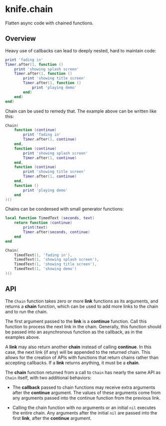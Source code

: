 # knife.chain

Flatten async code with chained functions.

## Overview

Heavy use of callbacks can lead to deeply nested, hard to maintain code:

```lua
print 'fading in'
Timer.after(1, function ()
    print 'showing splash screen'
    Timer.after(1, function ()
        print 'showing title screen'
        Timer.after(1, function ()
            print 'playing demo'
        end)
    end)
end)
```

Chain can be used to remedy that. The example above can be written like this:

```lua
Chain(
    function (continue)
        print 'fading in'
        Timer.after(1, continue)
    end,
    function (continue)
        print 'showing splash screen'
        Timer.after(1, continue)
    end,
    function (continue)
        print 'showing title screen'
        Timer.after(1, continue)
    end,
    function ()
        print 'playing demo'
    end
)()
```

Chains can be condensed with small generator functions:

```lua
local function TimedText (seconds, text)
    return function (continue)
        print(text)
        Timer.after(seconds, continue)
    end
end

Chain(
    TimedText(1, 'fading in'),
    TimedText(1, 'showing splash screen'),
    TimedText(1, 'showing title screen'),
    TimedText(1, 'showing demo')
)()
```

## API

The `Chain` function takes zero or more **link** functions as its arguments,
and returns a **chain** function, which can be used to add more links to the
chain and to run the chain.

The first argument passed to the **link** is a **continue** function. Call
this function to process the next link in the chain. Generally, this function
should be passed into an asynchronous function as the callback, as in the
examples above.

A **link** may also return another **chain** instead of calling **continue**.
In this case, the next link (if any) will be appended to the returned chain.
This allows for the creation of APIs with functions that return chains rather
than accepting callbacks. If a **link** returns anything, it must be a **chain**.

The **chain** function returned from a call to `Chain` has nearly the same API
as `Chain` itself, with two additional behaviors:

- The **callback** passed to chain functions may receive extra arguments
  after the **continue** argument. The values of these arguments come from any
  arguments passed into the continue function from the previous link.

- Calling the chain function with no arguments or an initial `nil`
  executes the entire chain. Any arguments after the initial `nil`
  are passed into the first **link**, after the **continue** argument.

